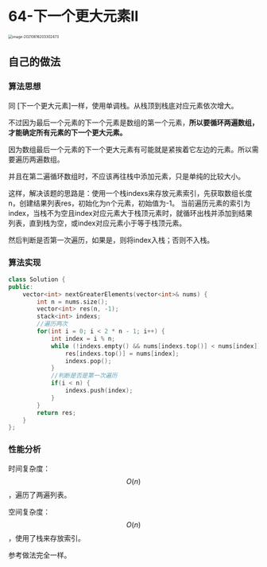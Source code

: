 # 64-下一个更大元素Ⅱ

<img src="https://crayon-1302863897.cos.ap-beijing.myqcloud.com/image/image-20210616203302473.png" alt="image-20210616203302473" style="zoom:50%;" />



## 自己的做法

### 算法思想

同 [下一个更大元素]一样，使用单调栈。从栈顶到栈底对应元素依次增大。

不过因为最后一个元素的下一个元素是数组的第一个元素，**所以要循环两遍数组，才能确定所有元素的下一个更大元素。**

因为数组最后一个元素的下一个更大元素有可能就是紧挨着它左边的元素。所以需要遍历两遍数组。

并且在第二遍循环数组时，不应该再往栈中添加元素，只是单纯的比较大小。



这样，解决该题的思路是：使用一个栈indexs来存放元素索引，先获取数组长度n，创建结果列表res，初始化为n个元素，初始值为-1。 当前遍历元素的索引为index，当栈不为空且index对应元素大于栈顶元素时，就循环出栈并添加到结果列表，直到栈为空，或index对应元素小于等于栈顶元素。

然后判断是否第一次遍历，如果是，则将index入栈；否则不入栈。



### 算法实现

```c++
class Solution {
public:
    vector<int> nextGreaterElements(vector<int>& nums) {
        int n = nums.size();
        vector<int> res(n, -1);
        stack<int> indexs;
        //遍历两次
        for(int i = 0; i < 2 * n - 1; i++) {
            int index = i % n;
            while (!indexs.empty() && nums[indexs.top()] < nums[index]) {
                res[indexs.top()] = nums[index];
                indexs.pop();
            }
            //判断是否是第一次遍历
            if(i < n) {
                indexs.push(index);
            }
        }
        return res;
    }
};
```



### 性能分析

时间复杂度：$$O(n)$$，遍历了两遍列表。

空间复杂度：$$O(n)$$，使用了栈来存放索引。



参考做法完全一样。